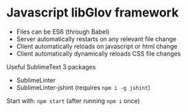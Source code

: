 Javascript libGlov framework
============================

* Files can be ES6 (through Babel)
* Server automatically restarts on any relevant file change
* Client automatically reloads on javascript or html change
* Client automatically dynamically reloads CSS file changes

Useful SublimeText 3 packages
* SublimeLinter
* SublimeLinter-jshint (requires `npm i -g jshint`)

Start with: `npm start` (after running `npm i` once)
